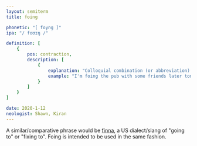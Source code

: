 ```yaml
---
layout: semiterm
title: foing

phonetic: "[ foyng ]"
ipa: "/ foʊɪŋ /"

definition: [
	{
		pos: contraction,
		description: [
			{
				explanation: "Colloquial combination (or abbreviation) of \"going to\".",
				example: "I'm foing the pub with some friends later tonight."
			}
		]
	}
]

date: 2020-1-12
neologist: Shawn, Kiran
---
```


<p class="info-text">A similar/comparative phrase would be <a class="inline" href="https://en.wiktionary.org/wiki/finna">finna</a>, a US dialect/slang of "going to" or "fixing to". Foing is intended to be used in the same fashion.</p>